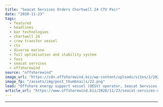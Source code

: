 ```yaml
---
title: "Seacat Services Orders Chartwell 24 CTV Pair"
date: "2020-11-23"
tags: 
  - featured
  - headlines
  - bar technologies
  - chartwell 24
  - crew transfer vessel
  - ctv
  - diverse marine
  - foil optimisation and stability system
  - foss
  - seacat services
  - offshorewind
source: "offshorewind"
image_url: "https://cdn.offshorewind.biz/wp-content/uploads/sites/2/2020/11/23104412/Seacat-Services-Orders-Chartwell-24-CTV-Pair.png"
image_fp: "/assets/img/post_thumbnails/22.png"
lead: "Offshore energy support vessel (OESV) operator, Seacat Services, has ordered two further Chartwell 24"
article_url: "https://www.offshorewind.biz/2020/11/23/seacat-services-orders-chartwell-24-ctv-pair/"
---
```


---
